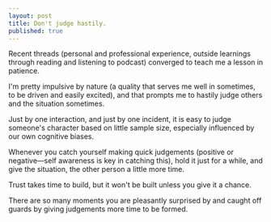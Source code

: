```yaml
---
layout: post
title: Don't judge hastily. 
published: true 
---
```


Recent threads (personal and professional experience, outside learnings through reading and listening to podcast) converged to teach me a lesson in patience.

I'm pretty impulsive by nature (a quality that serves me well in sometimes, to be driven and easily excited), and that prompts me to hastily judge others and the situation sometimes. 

Just by one interaction, and just by one incident, it is easy to judge someone's character based on little sample size, especially influenced by our own cognitive biases. 

Whenever you catch yourself making quick judgements (positive or negative—self awareness is key in catching this), hold it just for a while, and give the situation, the other person a little more time.

Trust takes time to build, but it won't be built unless you give it a chance. 

There are so many moments you are pleasantly surprised by and caught off guards by giving judgements more time to be formed. 
